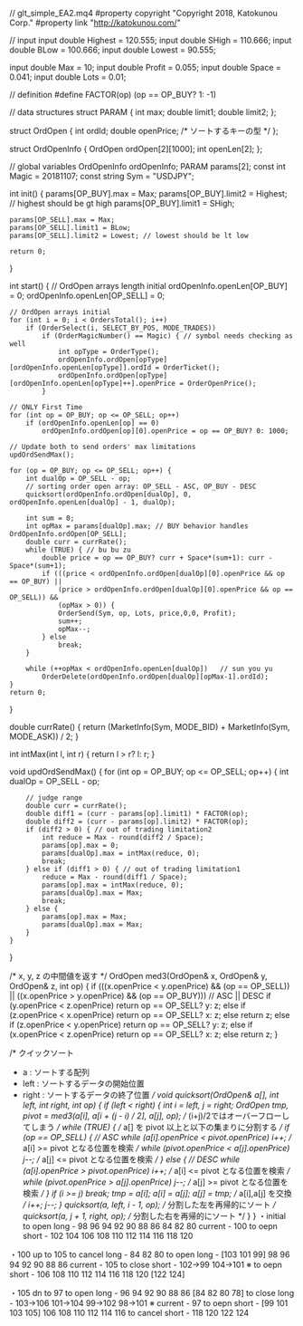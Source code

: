// glt_simple_EA2.mq4
#property copyright "Copyright 2018, Katokunou Corp."
#property link      "http://katokunou.com/"

// input
input double Highest = 120.555;
input double SHigh = 110.666;
input double BLow  = 100.666;
input double Lowest  = 90.555;

input double Max = 10;
input double Profit = 0.055;
input double Space = 0.041;
input double Lots = 0.01;

// definition
#define FACTOR(op)  (op == OP_BUY? 1: -1)

// data structures
struct PARAM {
    int max;
    double limit1;
    double limit2;
};

struct OrdOpen {
    int ordId;
    double openPrice;  /* ソートするキーの型 */
};

struct OrdOpenInfo {
    OrdOpen ordOpen[2][1000];
    int openLen[2];
};

// global variables
OrdOpenInfo ordOpenInfo;
PARAM params[2];
const int Magic = 20181107;
const string Sym = "USDJPY";

int init() {
    params[OP_BUY].max = Max;
    params[OP_BUY].limit2 = Highest; // highest should be gt high
    params[OP_BUY].limit1 = SHigh;

    params[OP_SELL].max = Max;
    params[OP_SELL].limit1 = BLow;
    params[OP_SELL].limit2 = Lowest; // lowest should be lt low

    return 0;
}

int start() {
    // OrdOpen arrays length initial
    ordOpenInfo.openLen[OP_BUY]  = 0;
    ordOpenInfo.openLen[OP_SELL] = 0;

    // OrdOpen arrays initial
    for (int i = 0; i < OrdersTotal(); i++)
        if (OrderSelect(i, SELECT_BY_POS, MODE_TRADES))
            if (OrderMagicNumber() == Magic) { // symbol needs checking as well
                int opType = OrderType();
                ordOpenInfo.ordOpen[opType][ordOpenInfo.openLen[opType]].ordId = OrderTicket();
                ordOpenInfo.ordOpen[opType][ordOpenInfo.openLen[opType]++].openPrice = OrderOpenPrice();
            }

    // ONLY First Time
    for (int op = OP_BUY; op <= OP_SELL; op++)
        if (ordOpenInfo.openLen[op] == 0)
            ordOpenInfo.ordOpen[op][0].openPrice = op == OP_BUY? 0: 1000;

    // Update both to send orders' max limitations
    updOrdSendMax();

    for (op = OP_BUY; op <= OP_SELL; op++) {
        int dualOp = OP_SELL - op;
        // sorting order open array: OP_SELL - ASC, OP_BUY - DESC
        quicksort(ordOpenInfo.ordOpen[dualOp], 0, ordOpenInfo.openLen[dualOp] - 1, dualOp);

        int sum = 0;
        int opMax = params[dualOp].max; // BUY behavior handles OrdOpenInfo.ordOpen[OP_SELL];
        double curr = currRate();
        while (TRUE) { // bu bu zu
            double price = op == OP_BUY? curr + Space*(sum+1): curr - Space*(sum+1);
            if (((price < ordOpenInfo.ordOpen[dualOp][0].openPrice && op == OP_BUY) ||
                (price > ordOpenInfo.ordOpen[dualOp][0].openPrice && op == OP_SELL)) &&
                (opMax > 0)) {
                OrderSend(Sym, op, Lots, price,0,0, Profit);
                sum++;
                opMax--;
            } else
                break;
        }

        while (++opMax < ordOpenInfo.openLen[dualOp])   // sun you yu
            OrderDelete(ordOpenInfo.ordOpen[dualOp][opMax-1].ordId);
    }
    return 0;
}

double currRate() {
    return (MarketInfo(Sym, MODE_BID) + MarketInfo(Sym, MODE_ASK)) / 2;
}

int intMax(int l, int r) {
    return l > r? l: r;
}

void updOrdSendMax() {
    for (int op = OP_BUY; op <= OP_SELL; op++) {
        int dualOp = OP_SELL - op;

        // judge range
        double curr = currRate();
        double diff1 = (curr - params[op].limit1) * FACTOR(op);
        double diff2 = (curr - params[op].limit2) * FACTOR(op);
        if (diff2 > 0) { // out of trading limitation2
            int reduce = Max - round(diff2 / Space);
            params[op].max = 0;
            params[dualOp].max = intMax(reduce, 0);
            break;
        } else if (diff1 > 0) { // out of trading limitation1
            reduce = Max - round(diff1 / Space);
            params[op].max = intMax(reduce, 0);
            params[dualOp].max = Max;
            break;
        } else {
            params[op].max = Max;
            params[dualOp].max = Max;
        }
    }
}

/* x, y, z の中間値を返す */
OrdOpen med3(OrdOpen& x, OrdOpen& y, OrdOpen& z, int op) {
   if (((x.openPrice < y.openPrice) && (op == OP_SELL)) || ((x.openPrice > y.openPrice) && (op == OP_BUY))) // ASC || DESC
      if (y.openPrice < z.openPrice) return op == OP_SELL? y: z; else if (z.openPrice < x.openPrice) return op == OP_SELL? x: z; else return z; else
      if (z.openPrice < y.openPrice) return op == OP_SELL? y: z; else if (x.openPrice < z.openPrice) return op == OP_SELL? x: z; else return z;
}

/* クイックソート
 * a     : ソートする配列
 * left  : ソートするデータの開始位置
 * right : ソートするデータの終了位置
 */
void quicksort(OrdOpen& a[], int left, int right, int op) {
   if (left < right) {
      int i = left, j = right;
      OrdOpen tmp, pivot = med3(a[i], a[i + (j - i) / 2], a[j], op); /* (i+j)/2ではオーバーフローしてしまう */
      while (TRUE) { /* a[] を pivot 以上と以下の集まりに分割する */
         if (op == OP_SELL) { // ASC
            while (a[i].openPrice < pivot.openPrice) i++; /* a[i] >= pivot となる位置を検索 */
            while (pivot.openPrice < a[j].openPrice) j--; /* a[j] <= pivot となる位置を検索 */
         } else { // DESC
            while (a[i].openPrice > pivot.openPrice) i++; /* a[i] <= pivot となる位置を検索 */
            while (pivot.openPrice > a[j].openPrice) j--; /* a[j] >= pivot となる位置を検索 */
         }
         if (i >= j) break;
         tmp = a[i]; a[i] = a[j]; a[j] = tmp; /* a[i],a[j] を交換 */
         i++; j--;
      }
      quicksort(a, left, i - 1, op);  /* 分割した左を再帰的にソート */
      quicksort(a, j + 1, right, op); /* 分割した右を再帰的にソート */
   }
}
・initial
to open long  - 98 96 94 92 90 88 86 84 82 80
current       - 100
to oepn short - 102 104 106 108 110 112 114 116 118 120


・100 up to 105
to cancel long - 84 82 80
to open long   - [103 101 99] 98 96 94 92 90 88 86
current        - 105
to close short - 102->99 104->101 ※
to oepn short  - 106 108 110 112 114 116 118 120 [122 124]


・105 dn to 97
to open long    - 96 94 92 90 88 86 [84 82 80 78]
to close long   - 103->106 101->104 99->102 98->101 ※
current         - 97
to oepn short   - [99 101 103 105] 106 108 110 112 114 116
to cancel short - 118 120 122 124
